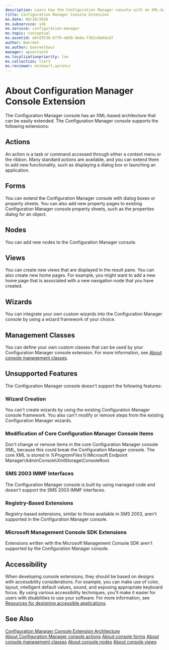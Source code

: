 ```yaml
---
description: Learn how the Configuration Manager console with an XML-based architecture can be easily extended.
title: Configuration Manager Console Extension
ms.date: 09/20/2016
ms.subservice: sdk
ms.service: configuration-manager
ms.topic: conceptual
ms.assetid: ebfd3530-07f9-4d58-9e0a-f362c0e6dcd7
author: Banreet
ms.author: banreetkaur
manager: apoorvseth
ms.localizationpriority: low
ms.collection: tier3
ms.reviewer: mstewart,aaroncz 
---
```

# About Configuration Manager Console Extension
The Configuration Manager console has an XML-based architecture that can be easily extended. The Configuration Manager console supports the following extensions:  

## Actions  
 An action is a task or command accessed through either a context menu or the ribbon. Many standard actions are available, and you can extend them to add new functionality, such as displaying a dialog box or launching an application.  

## Forms  
 You can extend the Configuration Manager console with dialog boxes or property sheets. You can also add new property pages to existing Configuration Manager console property sheets, such as the properties dialog for an object.  

## Nodes  
 You can add new nodes to the Configuration Manager console.  

## Views  
 You can create new views that are displayed in the result pane. You can also create new home pages. For example, you might want to add a new home page that is associated with a new navigation node that you have created.  

## Wizards  
 You can integrate your own custom wizards into the Configuration Manager console by using a wizard framework of your choice.  

## Management Classes  
 You can define your own custom classes that can be used by your Configuration Manager console extension. For more information, see [About console management classes](about-configuration-manager-console-management-classes.md).  

## Unsupported Features  
 The Configuration Manager console doesn't support the following features:  

### Wizard Creation  
 You can't create wizards by using the existing Configuration Manager console framework. You also can't modify or remove steps from the existing Configuration Manager wizards.  

### Modification of Core Configuration Manager Console Items  
 Don't change or remove items in the core Configuration Manager console XML, because this could break the Configuration Manager console. The core XML is stored in *%ProgramFiles%*\Microsoft Endpoint Manager\AdminConsole\XmlStorage\ConsoleRoot.  

### SMS 2003 IMMF Interfaces  
 The Configuration Manager console is built by using managed code and doesn't support the SMS 2003 IMMF interfaces.  

### Registry-Based Extensions  
 Registry-based extensions, similar to those available in SMS 2003, aren't supported in the Configuration Manager console.  

### Microsoft Management Console SDK Extensions  
 Extensions written with the Microsoft Management Console SDK aren't supported by the Configuration Manager console.  

## Accessibility

When developing console extensions, they should be based on designs with accessibility considerations.  For example, you can make use of color, layout, intelligent default values, sound, and exposing appropriate keyboard focus.  By using various accessibility techniques, you'll make it easier for users with disabilities to use your software.  For more information, see [Resources for designing accessible applications](/visualstudio/ide/reference/resources-for-designing-accessible-applications).  


## See Also  
 [Configuration Manager Console Extension Architecture](../../../../develop/core/servers/console/console-extension-architecture.md)   
 [About Configuration Manager console actions](configuration-manager-actions.md)
 [About console forms](about-configuration-manager-console-forms.md)
 [About console management classes](about-configuration-manager-console-management-classes.md)
 [About console nodes](about-configuration-manager-console-nodes.md)
 [About console views](about-configuration-manager-console-views.md)
